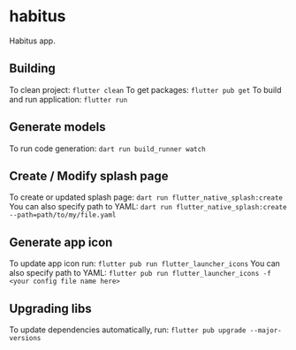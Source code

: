 # habitus
Habitus app.

## Building
To clean project: `flutter clean`
To get packages: `flutter pub get`
To build and run application: `flutter run`

## Generate models
To run code generation: `dart run build_runner watch`

## Create / Modify splash page
To create or updated splash page: `dart run flutter_native_splash:create`
You can also specify path to YAML: `dart run flutter_native_splash:create --path=path/to/my/file.yaml`

## Generate app icon
To update app icon run: `flutter pub run flutter_launcher_icons`
You can also specify path to YAML: `flutter pub run flutter_launcher_icons -f <your config file name here>`

## Upgrading libs
To update dependencies automatically, run: `flutter pub upgrade --major-versions`
